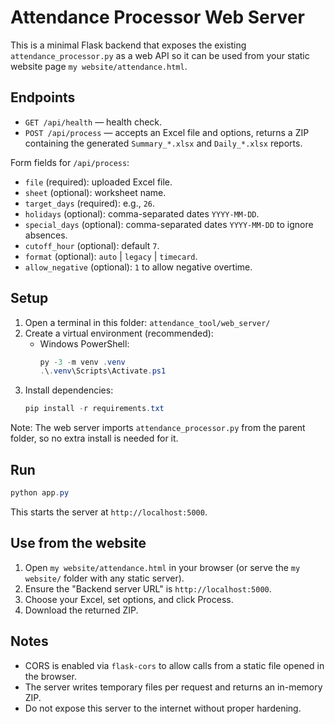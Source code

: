 # Attendance Processor Web Server

This is a minimal Flask backend that exposes the existing `attendance_processor.py` as a web API so it can be used from your static website page `my website/attendance.html`.

## Endpoints
- `GET /api/health` — health check.
- `POST /api/process` — accepts an Excel file and options, returns a ZIP containing the generated `Summary_*.xlsx` and `Daily_*.xlsx` reports.

Form fields for `/api/process`:
- `file` (required): uploaded Excel file.
- `sheet` (optional): worksheet name.
- `target_days` (required): e.g., `26`.
- `holidays` (optional): comma-separated dates `YYYY-MM-DD`.
- `special_days` (optional): comma-separated dates `YYYY-MM-DD` to ignore absences.
- `cutoff_hour` (optional): default `7`.
- `format` (optional): `auto` | `legacy` | `timecard`.
- `allow_negative` (optional): `1` to allow negative overtime.

## Setup
1. Open a terminal in this folder:
   `attendance_tool/web_server/`
2. Create a virtual environment (recommended):
   - Windows PowerShell:
     ```powershell
     py -3 -m venv .venv
     .\.venv\Scripts\Activate.ps1
     ```
3. Install dependencies:
   ```powershell
   pip install -r requirements.txt
   ```

Note: The web server imports `attendance_processor.py` from the parent folder, so no extra install is needed for it.

## Run
```powershell
python app.py
```
This starts the server at `http://localhost:5000`.

## Use from the website
1. Open `my website/attendance.html` in your browser (or serve the `my website/` folder with any static server).
2. Ensure the "Backend server URL" is `http://localhost:5000`.
3. Choose your Excel, set options, and click Process.
4. Download the returned ZIP.

## Notes
- CORS is enabled via `flask-cors` to allow calls from a static file opened in the browser.
- The server writes temporary files per request and returns an in-memory ZIP.
- Do not expose this server to the internet without proper hardening.
